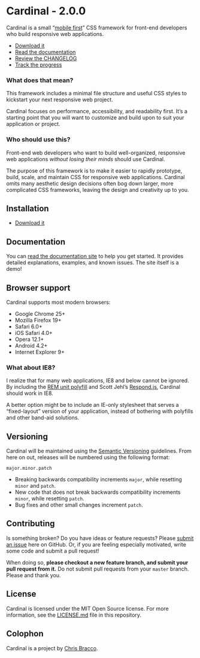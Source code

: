 # Cardinal - 2.0.0

Cardinal is a small “[mobile first](http://cbrac.co/116bQqk)” CSS framework for front-end developers who build responsive web applications.

* [Download it](https://github.com/cbracco/cardinal/archive/master.zip)
* [Read the documentation](http://cardinalcss.com)
* [Review the CHANGELOG](https://github.com/cbracco/cardinal/blob/master/CHANGELOG.md)
* [Track the progress](https://www.pivotaltracker.com/s/projects/803361)

### What does that mean?

This framework includes a minimal file structure and useful CSS styles to kickstart your next responsive web project.

Cardinal focuses on performance, accessibility, and readability first. It’s a starting point that you will want to customize and build upon to suit your application or project.

### Who should use this?

Front-end web developers who want to build well-organized, responsive web applications *without losing their minds* should use Cardinal.

The purpose of this framework is to make it easier to rapidly prototype, build, scale, and maintain CSS for responsive web applications. Cardinal omits many aesthetic design decisions often bog down larger, more complicated CSS frameworks, leaving the design and creativity up to you.

## Installation

* [Download it](https://github.com/cbracco/cardinal/archive/master.zip)

## Documentation

You can [read the documentation site](http://cardinalcss.com) to help you get started. It provides detailed explanations, examples, and known issues. The site itself is a demo!

## Browser support

Cardinal supports most modern browsers:

* Google Chrome 25+
* Mozilla Firefox 19+
* Safari 6.0+
* iOS Safari 4.0+
* Opera 12.1+
* Android 4.2+
* Internet Explorer 9+

### What about IE8?

I realize that for many web applications, IE8 and below cannot be ignored. By including the [REM unit polyfill](https://github.com/chuckcarpenter/REM-unit-polyfill) and Scott Jehl’s [Respond.js](https://github.com/scottjehl/Respond), Cardinal should work in IE8.

A better option might be to include an IE-only stylesheet that serves a “fixed-layout” version of your application, instead of bothering with polyfills and other band-aid solutions.

## Versioning

Cardinal will be maintained using the [Semantic Versioning](http://semver.org/) guidelines. From here on out, releases will be numbered using the following format:

`major.minor.patch`

* Breaking backwards compatibility increments `major`, while resetting `minor` and `patch`.
* New code that does not break backwards compatibility increments `minor`, while resetting `patch`.
* Bug fixes and other small changes increment `patch`.

## Contributing

Is something broken? Do you have ideas or feature requests? Please [submit an issue](https://github.com/cbracco/Cardinal/issues/new) here on GitHub. Or, if you are feeling especially motivated, write some code and submit a pull request!

When doing so, **please checkout a new feature branch, and submit your pull request from it.** Do not submit pull requests from your `master` branch. Please and thank you.

## License

Cardinal is licensed under the MIT Open Source license. For more information, see the [LICENSE.md](https://github.com/cbracco/cardinal/blob/master/LICENSE.md) file in this repository.

## Colophon

Cardinal is a project by [Chris Bracco](http://cbracco.me).

